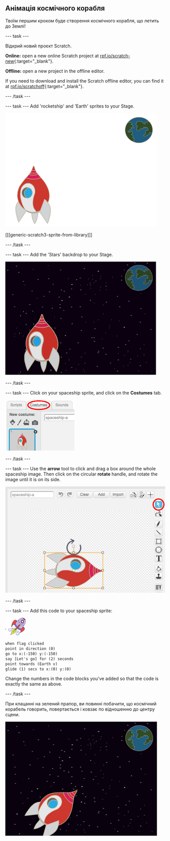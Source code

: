 ## Анімація космічного корабля

Твоїм першим кроком буде створення космічного корабля, що летить до Землі!

\--- task \---

Відкрий новий проєкт Scratch.

**Online:** open a new online Scratch project at [rpf.io/scratch-new](http://rpf.io/scratchon){:target="_blank"}.

**Offline:** open a new project in the offline editor.

If you need to download and install the Scratch offline editor, you can find it at [rpf.io/scratchoff](http://rpf.io/scratchoff){:target="_blank"}.

\--- /task \---

\--- task \--- Add 'rocketship' and 'Earth' sprites to your Stage.

![Космічний корабель і спрайт Землі](images/space-sprites.png)

[[[generic-scratch3-sprite-from-library]]]

\--- /task \---

\--- task \--- Add the 'Stars' backdrop to your Stage.

![Космічний фон](images/space-backdrop.png)

\--- /task \---

\--- task \--- Click on your spaceship sprite, and click on the **Costumes** tab.

![Образ спрайта](images/space-costume.png)

\--- /task \---

\--- task \--- Use the **arrow** tool to click and drag a box around the whole spaceship image. Then click on the circular **rotate** handle, and rotate the image until it is on its side.

![Обертання костюма](images/space-rotate.png)

\--- /task \---

\--- task \--- Add this code to your spaceship sprite:

![Spaceship sprite](images/sprite-spaceship.png)

```blocks3
when flag clicked
point in direction (0)
go to x:(-150) y:(-150)
say [Let's go] for (2) seconds
point towards (Earth v)
glide (1) secs to x:(0) y:(0)
```

Change the numbers in the code blocks you've added so that the code is exactly the same as above.

\--- /task \---

При клацанні на зелений прапор, ви повинні побачити, що космічний корабель говорить, повертається і ковзає по відношенню до центру сцени.

![Тестування анімації космічного корабля](images/space-animate-stage.png)